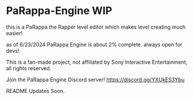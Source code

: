 # PaRappa-Engine WIP
this is a PaRappa the Rapper level editor which makes level creating much easier!

as of 6/23/2024 PaRappa Engine is about 2% complete.
always open for devs!

This is a fan-made project, not affiliated by Sony Interactive Entertainment, all rights reserved.

Join the PaRappa Engine Discord server! https://discord.gg/YXUkES3Ybu 

README Updates Soon.
